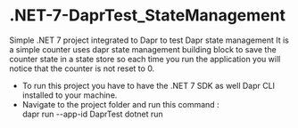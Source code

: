 # .NET-7-DaprTest_StateManagement
Simple .NET 7 project  integrated to Dapr to test Dapr state management
It is a simple counter uses dapr state management building block to save the counter state in a state store so each time you run the application you will notice that the counter is not reset to 0.

- To run this project you have to have the .NET 7  SDK as well Dapr CLI installed to your machine.
- Navigate to the project folder and run this command :  
  dapr run --app-id DaprTest dotnet run
